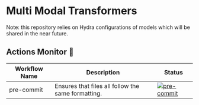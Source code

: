 # Multi Modal Transformers

Note: this repository relies on Hydra configurations of models which will be shared in the near future.

## Actions Monitor 🔎
| **Workflow Name**            | **Description**                                        | **Status**                                                                                                                                                                                                                                                                      |
|------------------------------|--------------------------------------------------------|---------------------------------------------------------------------------------------------------------------------------------------------------------------------------------------------------------------------------------------------------------------------------------|
| pre-commit    | Ensures that files all follow the same formatting.       | [![pre-commit](https://github.com/peterdavidfagan/multi_modal_transformers/actions/workflows/pre-commit.yaml/badge.svg)](https://github.com/peterdavidfagan/multi_modal_transformers/blob/main/.github/workflows/pre-commit.yaml)          |
